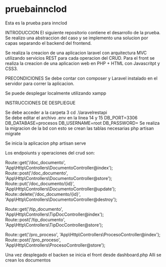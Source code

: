 # pruebainnclod
Esta es la prueba para innclod

INTRODUCCION
El siguiente repositorio contiene el desarrollo de la prueba. Se realizo una abstraccion del caso y se implemento una solucion por capas separando el backend del frontend. 

Se realiza la creacion de una aplicacion laravel con arquitectura MVC utilizando servicios REST para cada operacion del CRUD.  Para el front se realiza la creacion de una aplicacion web en PHP + HTML con Javascritpt y CSS3.

PRECONDICIONES
Se debe contar con composer y Laravel instalado en el servidor para correr la aplicacion. 

Se puede desplegar localmente utilizando xampp 

INSTRUCCIONES DE DESPLIEGUE 


Se debe acceder a la carpeta 
   3 cd .\laravelrestapi\
Se debe editar el archivo .env 
en la linea 14 y 15 
DB_PORT=3306
DB_DATABASE=procesos
DB_USERNAME=root
DB_PASSWORD=
 Se realiza la migracion de la bd con esto se crean las tablas necesarias 
  php artisan migrate

 Se inicia la aplicacion
 php artisan serve


Los endpoiunts y operaciones del crud son: 


Route::get('/doc_documento', 'App\Http\Controllers\DocumentoController@index');
Route::post('/doc_documento', 'App\Http\Controllers\DocumentoController@store');
Route::put('/doc_documento/{id}', 'App\Http\Controllers\DocumentoController@update');
Route::delete('/doc_documento/{id}', 'App\Http\Controllers\DocumentoController@destroy');


Route::get('/tip_documento', 'App\Http\Controllers\TipDocController@index');
Route::post('/tip_documento', 'App\Http\Controllers\TipDocController@store');

Route::get('/pro_proceso', 'App\Http\Controllers\ProcesoController@index');
Route::post('/pro_proceso', 'App\Http\Controllers\ProcesoController@store');

Una vez desplegado el backen se inicia el front desde
dashboard.php
Alli se crean los documentos

